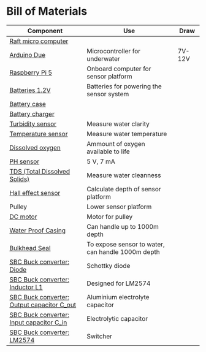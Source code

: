 # Bill of Materials

|Component|Use|Draw|
|-|-|-|
[Raft micro computer](https://docs.arduino.cc/hardware/due/)||
|[Arduino Due](https://www.amazon.se/Arduino-AG-utvecklingskort-Due-A000062/dp/B08933P95J?source=ps-sl-shoppingads-lpcontext&ref_=fplfs&psc=1&smid=ANU9KP01APNAG)|Microcontroller for underwater|7V-12V|
[Raspberry Pi 5](https://se.farnell.com/raspberry-pi/rpi5-8gb-single/rpi-5-board-2-4ghz-8gb-arm-cortex/dp/4256000)|Onboard computer for sensor platform||
[Batteries 1.2V ](https://www.digikey.se/sv/products/detail/energizer-battery-company/NH15BP-8/4477694)|Batteries for powering the sensor system||
[Battery case](https://www.digikey.se/sv/products/detail/mpd-memory-protection-devices/BH28AAW/2439344)|||
[Battery charger](https://www.digikey.se/sv/products/detail/sparkfun-electronics/16718/16915572)|||
[Turbidity sensor](https://se.farnell.com/seeed-studio/101020752/turbidity-sensor-board-arduino/dp/4007740)|Measure water clarity||
[Temperature sensor](https://se.farnell.com/dfrobot/dfr0198/temp-sensor-probe-6mm-x-35mm-ss/dp/3517904)|Measure water temperature||
[Dissolved oxygen](https://se.farnell.com/dfrobot/sen0237-a/dev-kit-analog-dissolved-oxygen/dp/3517931)|Ammount of oxygen available to life||
[PH sensor](https://se.farnell.com/dfrobot/sen0169/anal-ph-sensor-meter-pro-kit-arduino/dp/3517876)|5 V, 7 mA|
|[TDS (Total Dissolved Solids)](https://se.farnell.com/dfrobot/sen0244/analogue-tds-sensor-meter-kit/dp/3517934)|Measure water cleanness||
|[Hall effect sensor](https://www.electrokit.com/tlv49645-sip-3-hall-effektsensor-digital?gad_source=1&gad_campaignid=17338847491&gbraid=0AAAAAD_OrGN7ekLvdRKENoxCQ38xOgkfL&gclid=CjwKCAjwiY_GBhBEEiwAFaghvvtc5-3xuZx12bOuwTdUgIruGaBNhWvSB5BtiQO6VNAnJ_LaX2MxmBoCMSQQAvD_BwE) |Calculate depth of sensor platform||
|Pulley|Lower sensor platform||
|[DC motor](https://www.biltema.se/bil---mc/lasta-och-dra/transporttillbehor/elektriska-vinschar/elvinsch-12-v-907-kg-2000042426?utm_source=google&utm_medium=cpc&utm_campaign=p-shopping-LIA-mid&gad_source=1&gad_campaignid=1603792037&gbraid=0AAAAADowiYi8V4ggsYYD4R_vxDRMR9FQR&gclid=Cj0KCQjwoP_FBhDFARIsANPG24PgOhgRuM1j2egWvMcDXaO6lrkzRsuYV2femD6pD6_SUT8Prufzs9IaAtKREALw_wcB)|Motor for pulley||
|[Water Proof Casing](https://bluerobotics.com/store/watertight-enclosures/wte-vp/)|Can handle up to 1000m depth||
|[Bulkhead Seal](https://bluerobotics.com/store/cables-connectors/penetrators/wlp-vp/)|To expose sensor to water, can handle 1000m depth||
|[SBC Buck converter: Diode](https://www.digikey.se/sv/products/detail/smc-diode-solutions/31DQ03/12142340)|Schottky diode||
|[SBC Buck converter: Inductor L1](https://www.digikey.se/sv/products/detail/pulse-electronics/PE-53115NL/2266016)|Designed for LM2574||
|[SBC Buck converter: Output capacitor C_out](https://www.digikey.se/sv/products/detail/panasonic-electronic-components/EEE-FT1V681UP/7560209)|Aluminium electrolyte capacitor||
|[SBC Buck converter: Input capacitor C_in](https://www.digikey.se/sv/products/detail/w%C3%BCrth-elektronik/865080343009/5728014)|Electrolytic capacitor||
|[SBC Buck converter: LM2574](https://www.digikey.se/sv/products/detail/texas-instruments/LM2574HVM-ADJ-NOPB/308011)|Switcher||

